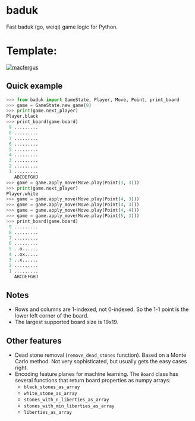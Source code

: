 # baduk

Fast baduk (go, weiqi) game logic for Python.

# Template:
[![macfergus](https://circleci.com/gh/macfergus/baduk.svg?style=svg)](https://circleci.com/gh/macfergus/baduk)

## Quick example

```python
>>> from baduk import GameState, Player, Move, Point, print_board
>>> game = GameState.new_game(9)
>>> print(game.next_player)
Player.black
>>> print_board(game.board)
 9 .........
 8 .........
 7 .........
 6 .........
 5 .........
 4 .........
 3 .........
 2 .........
 1 .........
   ABCDEFGHJ
>>> game = game.apply_move(Move.play(Point(3, 3)))
>>> print(game.next_player)
Player.white
>>> game = game.apply_move(Move.play(Point(4, 3)))
>>> game = game.apply_move(Move.play(Point(4, 3)))
>>> game = game.apply_move(Move.play(Point(4, 4)))
>>> game = game.apply_move(Move.play(Point(5, 3)))
>>> print_board(game.board)
 9 .........
 8 .........
 7 .........
 6 .........
 5 ..o......
 4 ..ox.....
 3 ..x......
 2 .........
 1 .........
   ABCDEFGHJ
```

## Notes

* Rows and columns are 1-indexed, not 0-indexed. So the 1-1 point is the lower left corner of the board.
* The largest supported board size is 19x19.

## Other features

* Dead stone removal (`remove_dead_stones` function). Based on a Monte Carlo method. Not very sophisticated, but usually gets the easy cases right.
* Encoding feature planes for machine learning. The `Board` class has several functions that return board properties as numpy arrays:
    - `black_stones_as_array`
    - `white_stone_as_array`
    - `stones_with_n_liberties_as_array`
    - `stones_with_min_liberties_as_array`
    - `liberties_as_array`
